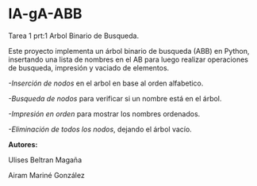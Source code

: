 # IA-gA-ABB
Tarea 1 prt:1 Arbol Binario de Busqueda.

Este proyecto implementa un árbol binario de busqueda (ABB) en Python, insertando una lista de nombres en el AB para luego realizar operaciones de busqueda, impresión y vaciado de elementos.

*-Inserción de nodos* en el arbol en base al orden alfabetico.

*-Busqueda de nodos* para verificar si un nombre está en el árbol.

*-Impresión en orden* para mostrar los nombres ordenados.

*-Eliminación de todos los nodos*, dejando el árbol vacío.


**Autores:**

Ulises Beltran Magaña 

Airam Mariné González
